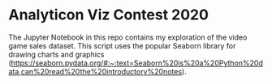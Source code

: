 # Analyticon Viz Contest 2020
The Jupyter Notebook in this repo contains my exploration of the video game sales dataset. This script uses the popular Seaborn library for drawing charts and graphics (https://seaborn.pydata.org/#:~:text=Seaborn%20is%20a%20Python%20data,can%20read%20the%20introductory%20notes). 
